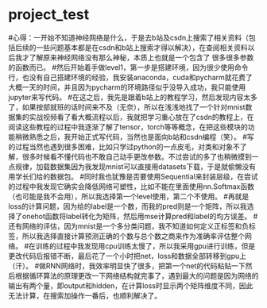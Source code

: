 # project_test
#心得：一开始不知道神经网络是什么，于是去b站及csdn上搜索了相关资料（包括后续的一些问题基本都是在csdn和b站上搜索才得以解决），在查阅相关资料以后我才了解原来神经网络没有那么神秘，本质上也就是一个包含了
很多很多参数的函数而已。
#然后开始着手做level1，第一步是搭建环境，因为很少使用命令行，也没有自己搭建环境的经验，我安装anaconda，cuda和pycharm就花费了大概一天的时间，并且因为pycharm的环境路径似乎没导入成功，我只能使用jupyter来写代码。
#在这之后，我先是跟着b站上的教程学习，然后发现内容太多了，如果按部就班的话时间来不及（无奈），所以在浅浅地找了一个针对mnist数据集的实战视频看了看大概流程以后，我就把学习重心放在了csdn的教程上，在阅读这些教程的过程中我逐渐了解了tensor，torch等等概念，在把这些模块的功能稍微熟悉之后，我开始正式写代码，当然也是面向b站和csdn编程（笑）。
#写的过程当然也遇到很多困难，比如只学过python的一点皮毛，对类和对象不了解，很多时候看不懂代码也不敢自己动手更改参数。不过尝试的多了也稍微摸到一点规律，加载数据集因为我发现mnist可以直接用datasets下载，于是就偷懒没有用学长们给的数据包。
#同时我也犹豫是否要使用Sequential来封装层级，在尝试的过程中我发现它确实会降低网络可塑性，比如不能在里面使用nn.Softmax函数（也可能是我不会用），所以我选择第一个level使用，第二个不使用。
#再就是loss的计算问题，因为给的label是一个数，而我的pred则是一个矩阵，所以我选择了onehot函数将label转化为矩阵，然后用mse计算pred和label的均方误差。
#还有网络的评估，因为mnist是一个多分类问题，我不知道如何定义正标签和负标签，所以我选择直接计算预测正确的个数与总个数之商来作为准确率评估整个网络。
#在训练的过程中我发现用cpu训练太慢了，所以我采用gpu进行训练，但是更改代码后报错不断，最后花了一个小时把net，loss和数据全部转移到gpu上（汗）。
#做RNN网络时，我效率明显快了很多，把第一个net的代码粘贴一下然后根据循环算法的原理更改一下网络结构就完事了，遇到最大的问题是因为网络的输出有两个量，即output和hidden，在计算loss时显示两个矩阵维度不同，因此无法计算，在搜索加操作一番后，也顺利解决了。
